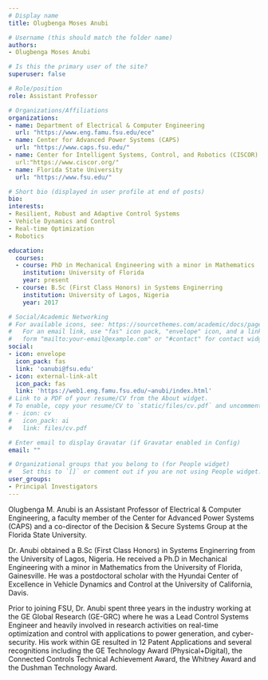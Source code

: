 ```yaml
---
# Display name
title: Olugbenga Moses Anubi

# Username (this should match the folder name)
authors:
- Olugbenga Moses Anubi

# Is this the primary user of the site?
superuser: false

# Role/position
role: Assistant Professor

# Organizations/Affiliations
organizations:
- name: Department of Electrical & Computer Engineering
  url: "https://www.eng.famu.fsu.edu/ece"
- name: Center for Advanced Power Systems (CAPS)
  url: "https://www.caps.fsu.edu/"
- name: Center for Intelligent Systems, Control, and Robotics (CISCOR) 
  url:"https://www.ciscor.org/"
- name: Florida State University
  url: "https://www.fsu.edu/"

# Short bio (displayed in user profile at end of posts)
bio: 
interests:
- Resilient, Robust and Adaptive Control Systems
- Vehicle Dynamics and Control
- Real-time Optimization
- Robotics

education:
  courses:
  - course: PhD in Mechanical Engineering with a minor in Mathematics
    institution: University of Florida
    year: present
  - course: B.Sc (First Class Honors) in Systems Enginerring
    institution: University of Lagos, Nigeria
    year: 2017

# Social/Academic Networking
# For available icons, see: https://sourcethemes.com/academic/docs/page-builder/#icons
#   For an email link, use "fas" icon pack, "envelope" icon, and a link in the
#   form "mailto:your-email@example.com" or "#contact" for contact widget.
social:
- icon: envelope
  icon_pack: fas
  link: 'oanubi@fsu.edu'
- icon: external-link-alt
  icon_pack: fas
  link: 'https://web1.eng.famu.fsu.edu/~anubi/index.html'
# Link to a PDF of your resume/CV from the About widget.
# To enable, copy your resume/CV to `static/files/cv.pdf` and uncomment the lines below.
# - icon: cv
#   icon_pack: ai
#   link: files/cv.pdf

# Enter email to display Gravatar (if Gravatar enabled in Config)
email: ""

# Organizational groups that you belong to (for People widget)
#   Set this to `[]` or comment out if you are not using People widget.
user_groups:
- Principal Investigators
---
```


Olugbenga M. Anubi is an Assistant Professor of Electrical & Computer Engineering, a faculty member of the Center for Advanced Power Systems (CAPS) and a co-director of the Decision & Secure Systems Group at the Florida State University.

Dr. Anubi obtained a B.Sc (First Class Honors) in Systems Enginerring from the University of Lagos, Nigeria. He received a Ph.D in Mechanical Engineering with a minor in Mathematics from the University of Florida, Gainesville. He was a postdoctoral scholar with the Hyundai Center of Excellence in Vehicle Dynamics and Control at the University of California, Davis.

Prior to joining FSU, Dr. Anubi spent three years in the industry working at the GE Global Research (GE-GRC) where he was a Lead Control Systems Engineer and heavily involved in research activities on real-time optimization and control with applications to power generation, and cyber-security. His work within GE resulted in 12 Patent Applications and several recognitions including the GE Technology Award (Physical+Digital), the Connected Controls Technical Achievement Award, the Whitney Award and the Dushman Technology Award.
